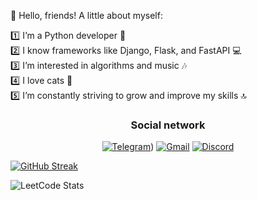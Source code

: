 🌟 Hello, friends! A little about myself:

1️⃣ I’m a Python developer 🐍  
2️⃣ I know frameworks like Django, Flask, and FastAPI 💻  
3️⃣ I’m interested in algorithms and music 🎶  
4️⃣ I love cats 🧇  
5️⃣ I’m constantly striving to grow and improve my skills 🔝


<center>

### Social network

[![Telegram](https://img.shields.io/badge/-telegram-white?style=for-the-badge&logo=telegram)](https://t.me/sdfff_ss))
[![Gmail](https://img.shields.io/badge/-gmail-white?style=for-the-badge&logo=Gmail)](mailto:argelon1@gmail.com)
[![Discord](https://img.shields.io/badge/-discord-white?style=for-the-badge&logo=discord)](https://discordapp.com/users/1178586780933554247/)

</center>

[![GitHub Streak](https://streak-stats.demolab.com?user=Saida3232)](https://git.io/streak-stats)

![LeetCode Stats](https://leetcard.jacoblin.cool/llll_p?ext=contest)
